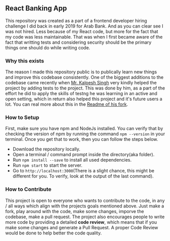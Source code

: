 ## React Banking App

This repository was created as a part of a frontend developer hiring challenge I did back in early 2019 for Arab Bank. And as you can clear see I was not hired. Less because of my React code, but more for the fact that my code was less maintainable. That was when I first became aware of the fact that writting tests and considering security should be the primary things one should do while writing code.

### Why this exists

The reason I made this repository public is to publically learn new things and improve this codebase consistently. One of the biggest additions to the codebase came recently when [Mr. Kalpesh Singh](https://github.com/kalpeshsingh) very kindly helped the project by adding tests to the project. This was done by him, as a part of the effort he did to apply the skills of testng he was learning in an active and open setting, which in return also helped this project and it's future users a lot. You can real more about this in the [Readme of his fork](https://github.com/kalpeshsingh/exercise-arab).

### How to Setup

First, make sure you have npm and NodeJs installed. You can verify that by checking the version of npm by running the command `npm --version` in your terminal. Once you get that to work, then you can follow the steps below.

* Download the repository locally.
* Open a terminal / command prompt inside the directory(aka folder).
* Run `npm install --save` to install all used dependencies.
* Run `npm start` to start the server.
* Go to `http://localhost:3000`(There is a slight chance, this might be different for you. To verify, look at the output of the last command).

### How to Contribute

This project is open to everyone who wants to contribute to the code, in any / all ways which align with the projects goals mentioned above. Just make a fork, play around with the code, make some changes, imporve the codebase, make a pull request. The project also encourages people to write more code by providing a detailed __code review__, which means that if you make some changes and generate a Pull Request. A proper Code Review would be done to help better the code quality.

